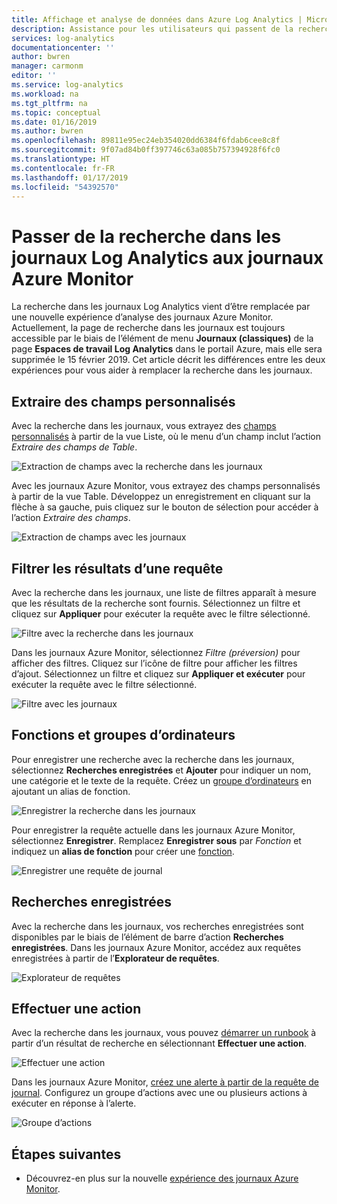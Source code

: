 ```yaml
---
title: Affichage et analyse de données dans Azure Log Analytics | Microsoft Docs
description: Assistance pour les utilisateurs qui passent de la recherche dans les journaux Log Analytics aux journaux Azure Monitor.
services: log-analytics
documentationcenter: ''
author: bwren
manager: carmonm
editor: ''
ms.service: log-analytics
ms.workload: na
ms.tgt_pltfrm: na
ms.topic: conceptual
ms.date: 01/16/2019
ms.author: bwren
ms.openlocfilehash: 89811e95ec24eb354020dd6384f6fdab6cee8c8f
ms.sourcegitcommit: 9f07ad84b0ff397746c63a085b757394928f6fc0
ms.translationtype: HT
ms.contentlocale: fr-FR
ms.lasthandoff: 01/17/2019
ms.locfileid: "54392570"
---
```

# <a name="transition-from-log-analytics-log-search-to-azure-monitor-logs"></a>Passer de la recherche dans les journaux Log Analytics aux journaux Azure Monitor
La recherche dans les journaux Log Analytics vient d’être remplacée par une nouvelle expérience d’analyse des journaux Azure Monitor. Actuellement, la page de recherche dans les journaux est toujours accessible par le biais de l’élément de menu **Journaux (classiques)** de la page **Espaces de travail Log Analytics** dans le portail Azure, mais elle sera supprimée le 15 février 2019. Cet article décrit les différences entre les deux expériences pour vous aider à remplacer la recherche dans les journaux. 

## <a name="extract-custom-fields"></a>Extraire des champs personnalisés 
Avec la recherche dans les journaux, vous extrayez des [champs personnalisés](../platform/custom-fields.md) à partir de la vue Liste, où le menu d’un champ inclut l’action _Extraire des champs de Table_.

![Extraction de champs avec la recherche dans les journaux](media/log-search-transition/extract-fields-log-search.png)

Avec les journaux Azure Monitor, vous extrayez des champs personnalisés à partir de la vue Table. Développez un enregistrement en cliquant sur la flèche à sa gauche, puis cliquez sur le bouton de sélection pour accéder à l’action _Extraire des champs_.

![Extraction de champs avec les journaux](media/log-search-transition/extract-fields-logs.png)

## <a name="filter-results-of-a-query"></a>Filtrer les résultats d’une requête
Avec la recherche dans les journaux, une liste de filtres apparaît à mesure que les résultats de la recherche sont fournis. Sélectionnez un filtre et cliquez sur **Appliquer** pour exécuter la requête avec le filtre sélectionné.

![Filtre avec la recherche dans les journaux](media/log-search-transition/filter-log-search.png)

Dans les journaux Azure Monitor, sélectionnez *Filtre (préversion)* pour afficher des filtres. Cliquez sur l’icône de filtre pour afficher les filtres d’ajout. Sélectionnez un filtre et cliquez sur **Appliquer et exécuter** pour exécuter la requête avec le filtre sélectionné.

![Filtre avec les journaux](media/log-search-transition/filter-logs.png)

## <a name="functions-and-computer-groups"></a>Fonctions et groupes d’ordinateurs
Pour enregistrer une recherche avec la recherche dans les journaux, sélectionnez **Recherches enregistrées** et **Ajouter** pour indiquer un nom, une catégorie et le texte de la requête. Créez un [groupe d’ordinateurs](../platform/computer-groups.md) en ajoutant un alias de fonction.

![Enregistrer la recherche dans les journaux](media/log-search-transition/save-search-log-search.png)

Pour enregistrer la requête actuelle dans les journaux Azure Monitor, sélectionnez **Enregistrer**. Remplacez **Enregistrer sous** par _Fonction_ et indiquez un **alias de fonction** pour créer une [fonction](functions.md).

![Enregistrer une requête de journal](media/log-search-transition/save-query-logs.png)

## <a name="saved-searches"></a>Recherches enregistrées
Avec la recherche dans les journaux, vos recherches enregistrées sont disponibles par le biais de l’élément de barre d’action **Recherches enregistrées**. Dans les journaux Azure Monitor, accédez aux requêtes enregistrées à partir de l’**Explorateur de requêtes**.

![Explorateur de requêtes](media/log-search-transition/query-explorer.png)

## <a name="take-action"></a>Effectuer une action
Avec la recherche dans les journaux, vous pouvez [démarrer un runbook](take-action.md) à partir d’un résultat de recherche en sélectionnant **Effectuer une action**.

![Effectuer une action](media/log-search-transition/take-action-log-search.png)

Dans les journaux Azure Monitor, [créez une alerte à partir de la requête de journal](../platform/alerts-log.md). Configurez un groupe d’actions avec une ou plusieurs actions à exécuter en réponse à l’alerte.

![Groupe d’actions](media/log-search-transition/action-group.png)

## <a name="next-steps"></a>Étapes suivantes

- Découvrez-en plus sur la nouvelle [expérience des journaux Azure Monitor](get-started-portal.md).